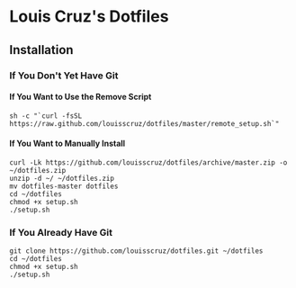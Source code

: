 # Louis Cruz's Dotfiles

## Installation

### If You Don't Yet Have Git

#### If You Want to Use the Remove Script

```
sh -c "`curl -fsSL https://raw.github.com/louisscruz/dotfiles/master/remote_setup.sh`"
```

#### If You Want to Manually Install

```
curl -Lk https://github.com/louisscruz/dotfiles/archive/master.zip -o ~/dotfiles.zip
unzip -d ~/ ~/dotfiles.zip
mv dotfiles-master dotfiles
cd ~/dotfiles
chmod +x setup.sh
./setup.sh
```

### If You Already Have Git

```
git clone https://github.com/louisscruz/dotfiles.git ~/dotfiles
cd ~/dotfiles
chmod +x setup.sh
./setup.sh
```
